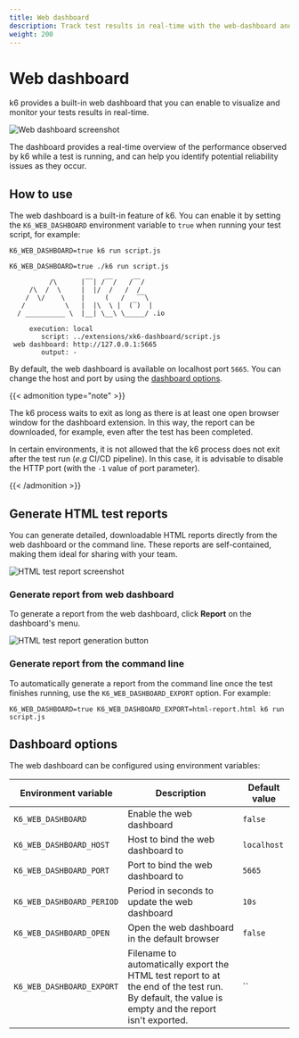 ```yaml
---
title: Web dashboard
description: Track test results in real-time with the web-dashboard and generate HTML test reports directly from your web browser.
weight: 200
---
```


# Web dashboard

k6 provides a built-in web dashboard that you can enable to visualize and monitor your tests results in real-time.

![Web dashboard screenshot](/media/docs/k6-oss/web-dashboard-overview.png)

The dashboard provides a real-time overview of the performance observed by k6 while a test is running, and can help you identify potential reliability issues as they occur.

## How to use

The web dashboard is a built-in feature of k6. You can enable it by setting the `K6_WEB_DASHBOARD` environment variable to `true` when running your test script, for example:

```shell
K6_WEB_DASHBOARD=true k6 run script.js
```

```shell
K6_WEB_DASHBOARD=true ./k6 run script.js

          /\      |‾‾| /‾‾/   /‾‾/
     /\  /  \     |  |/  /   /  /
    /  \/    \    |     (   /   ‾‾\
   /          \   |  |\  \ |  (‾)  |
  / __________ \  |__| \__\ \_____/ .io

     execution: local
        script: ../extensions/xk6-dashboard/script.js
 web dashboard: http://127.0.0.1:5665
        output: -
```

By default, the web dashboard is available on localhost port `5665`. You can change the host and port by using the [dashboard options](#dashboard-options).

{{< admonition type="note" >}}

The k6 process waits to exit as long as there is at least one open browser window for the dashboard extension. In this way, the report can be downloaded, for example, even after the test has been completed.

In certain environments, it is not allowed that the k6 process does not exit after the test run (_e.g_ CI/CD pipeline). In this case, it is advisable to disable the HTTP port (with the `-1` value of port parameter).

{{< /admonition >}}

## Generate HTML test reports

You can generate detailed, downloadable HTML reports directly from the web dashboard or the command line. These reports are self-contained, making them ideal for sharing with your team.

![HTML test report screenshot](/media/docs/k6-oss/web-dashboard-report.png)

### Generate report from web dashboard

To generate a report from the web dashboard, click **Report** on the dashboard's menu.

![HTML test report generation button](/media/docs/k6-oss/web-dashboard-report-button.png)

### Generate report from the command line

To automatically generate a report from the command line once the test finishes running, use the `K6_WEB_DASHBOARD_EXPORT` option. For example:

```shell
K6_WEB_DASHBOARD=true K6_WEB_DASHBOARD_EXPORT=html-report.html k6 run script.js
```

## Dashboard options

The web dashboard can be configured using environment variables:

| Environment variable       | Description                                                                                                                                        | Default value |
| -------------------------- | -------------------------------------------------------------------------------------------------------------------------------------------------- | ------------- |
| `K6_WEB_DASHBOARD`         | Enable the web dashboard                                                                                                                           | `false`       |
| `K6_WEB_DASHBOARD_HOST`    | Host to bind the web dashboard to                                                                                                                  | `localhost`   |
| `K6_WEB_DASHBOARD_PORT`    | Port to bind the web dashboard to                                                                                                                  | `5665`        |
| `K6_WEB_DASHBOARD_PERIOD`  | Period in seconds to update the web dashboard                                                                                                      | `10s`         |
| `K6_WEB_DASHBOARD_OPEN`    | Open the web dashboard in the default browser                                                                                                      | `false`       |
| `K6_WEB_DASHBOARD_EXPORT ` | Filename to automatically export the HTML test report to at the end of the test run. By default, the value is empty and the report isn't exported. | ``            |
